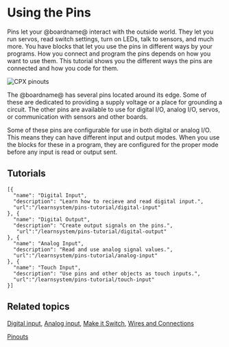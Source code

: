 # Using the Pins

Pins let your @boardname@ interact with the outside world. They let you run servos, read switch settings, turn on LEDs, talk to sensors, and much more. You have blocks that let you use the pins in different ways by your programs. How you connect and program the pins depends on how you want to use them. This tutorial shows you the different ways the pins are connected and how you code for them.

![CPX pinouts](/static/cp/learn/pins-tutorial/pinouts.jpg)

The @boardname@ has several pins located around its edge. Some of these are dedicated to providing a supply voltage or a place for grounding a circuit. The other pins are available to use for digital I/O, analog I/O, servos, or communication with sensors and other boards.

Some of these pins are configurable for use in both digital or analog I/O. This means they can have different input and output modes. When you use the blocks for these in a program, they are configured for the proper mode before any input is read or output sent.

## Tutorials

```codecard
[{
  "name": "Digital Input",
  "description": "Learn how to recieve and read digital input.",
  "url":"/learnsystem/pins-tutorial/digital-input"
}, {
  "name": "Digital Output",
  "description": "Create output signals on the pins.",
   "url":"/learnsystem/pins-tutorial/digital-output"
}, {
  "name": "Analog Input",
  "description": "Read and use analog signal values.",
  "url":"/learnsystem/pins-tutorial/analog-input"
}, {
  "name": "Touch Input",
  "description": "Use pins and other objects as touch inputs.",
  "url":"/learnsystem/pins-tutorial/touch-input"
}]
```

## Related topics

[Digital input](https://learn.adafruit.com/circuit-playground-digital-input),
[Analog input](https://learn.adafruit.com/circuit-playground-analog-input),
[Make it Switch](https://learn.adafruit.com/make-it-switch),
[Wires and Connections](https://learn.adafruit.com/wires-and-connections)

[Pinouts](https://learn.adafruit.com/adafruit-circuit-playground-express/pinouts)

